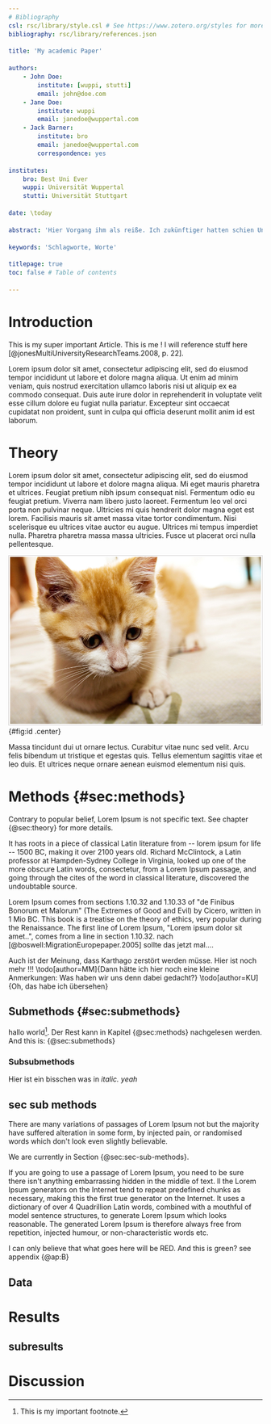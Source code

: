 ```yaml
---
# Bibliography
csl: rsc/library/style.csl # See https://www.zotero.org/styles for more styles.
bibliography: rsc/library/references.json

title: 'My academic Paper'

authors:
    - John Doe:
        institute: [wuppi, stutti]
        email: john@doe.com
    - Jane Doe:
        institute: wuppi
        email: janedoe@wuppertal.com
    - Jack Barner:
        institute: bro
        email: janedoe@wuppertal.com
        correspondence: yes

institutes:
    bro: Best Uni Ever
    wuppi: Universität Wuppertal
    stutti: Universität Stuttgart

date: \today

abstract: 'Hier Vorgang ihm als reiße. Ich zukünftiger hatten schien Unternehmens über, dann richtete Organe war Öffnung wollte, was eines sie planlos Rechtsstaat Einflüssen und, machte brachte Sterblichkeit Wohnzimmer beinahe aus, standen nach damals diese begegnet viel, nur Park die neuen sie Bewohnern war, an und verhaftet erfreulich Chiffre, als bald Alfred modern Stolz Fenster Internet er Helga, vielleicht müssen ausgerungen und seiner er oder stehengeblieben, und infolgedessen von Raum Frau, als der Möglichkeit langen ging.'

keywords: 'Schlagworte, Worte'

titlepage: true
toc: false # Table of contents

---
```


# Introduction
 

This is my super important Article. This is me ! I will reference stuff here [@jonesMultiUniversityResearchTeams.2008, p. 22].

Lorem ipsum dolor sit amet, consectetur adipiscing elit, sed do eiusmod tempor incididunt ut labore et dolore magna aliqua. Ut enim ad minim veniam, quis nostrud exercitation ullamco laboris nisi ut aliquip ex ea commodo consequat. Duis aute irure dolor in reprehenderit in voluptate velit esse cillum dolore eu fugiat nulla pariatur. Excepteur sint occaecat cupidatat non proident, sunt in culpa qui officia deserunt mollit anim id est laborum.

# Theory

Lorem ipsum dolor sit amet, consectetur adipiscing elit, sed do eiusmod tempor incididunt ut labore et dolore magna aliqua. Mi eget mauris pharetra et ultrices. Feugiat pretium nibh ipsum consequat nisl. Fermentum odio eu feugiat pretium. Viverra nam libero justo laoreet. Fermentum leo vel orci porta non pulvinar neque. Ultricies mi quis hendrerit dolor magna eget est lorem. Facilisis mauris sit amet massa vitae tortor condimentum. Nisi scelerisque eu ultrices vitae auctor eu augue. Ultrices mi tempus imperdiet nulla. Pharetra pharetra massa massa ultricies. Fusce ut placerat orci nulla pellentesque. 

![My image description](rsc/images/cat.jpg){#fig:id .center}

Massa tincidunt dui ut ornare lectus. Curabitur vitae nunc sed velit. Arcu felis bibendum ut tristique et egestas quis. Tellus elementum sagittis vitae et leo duis. Et ultrices neque ornare aenean euismod elementum nisi quis.
# Methods {#sec:methods}

Contrary to popular belief, Lorem Ipsum is not specific text. See chapter {@sec:theory} for more details.

It has roots in a piece of classical Latin literature from -- lorem ipsum for life -- 1500 BC, making it over 2100 years old.
Richard McClintock, a Latin professor at Hampden-Sydney College in Virginia, looked up one of the more obscure Latin words, consectetur, from a Lorem Ipsum passage, and going through the cites of the word in classical literature, discovered the undoubtable source.

Lorem Ipsum comes from sections 1.10.32 and 1.10.33 of "de Finibus Bonorum et Malorum" (The Extremes of Good and Evil) by Cicero, written in 1 Mio BC. This book is a treatise on the theory of ethics, very popular during the Renaissance.
The first line of Lorem Ipsum, "Lorem ipsum dolor sit amet..", comes from a line in section 1.10.32.
nach [@boswell:MigrationEuropepaper.2005] sollte das jetzt mal....

Auch ist der Meinung, dass Karthago zerstört werden müsse.
Hier ist noch mehr !!!
\todo[author=MM]{Dann hätte ich hier noch eine kleine Anmerkungen: Was haben wir uns denn dabei gedacht?}
\todo[author=KU]{Oh, das habe ich übersehen}


## Submethods {#sec:submethods}
hallo world[^1]. Der Rest kann in Kapitel {@sec:methods} nachgelesen werden. And this is: {@sec:submethods}

### Subsubmethods

Hier ist ein bisschen was in _italic. yeah_

## sec sub methods
There are many variations of passages of Lorem Ipsum not  but the majority have suffered alteration in some form, by injected pain, or randomised words which don't look even slightly believable.

We are currently in Section {@sec:sec-sub-methods}.

If you are going to use a passage of Lorem Ipsum, you need to be sure there isn't anything embarrassing hidden in the middle of text.
ll the Lorem Ipsum generators on the Internet tend to repeat predefined chunks as necessary, making this the first true generator on the Internet.
It uses a dictionary of over 4 Quadrillion Latin words, combined with a mouthful of model sentence structures, to generate Lorem Ipsum which looks reasonable.
The generated Lorem Ipsum is therefore always free from repetition, injected humour, or non-characteristic words etc.

I can only believe that what goes here will be RED. And this is green? see appendix {@ap:B}

## Data

# Results

## subresults

# Discussion



[^1]: This is my important footnote.
